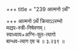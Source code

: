 +++
title = "239 आत्मनो ऽर्थे"

+++
आत्मनो ऽर्थे क्रियाऽऽरम्भो  
मद्यप-स्त्री-निषेवणम्।  
स्वाध्याय+अग्नि-सुत-त्यागो  
बान्धव-त्याग एव च  ॥ ३.२३९ ॥